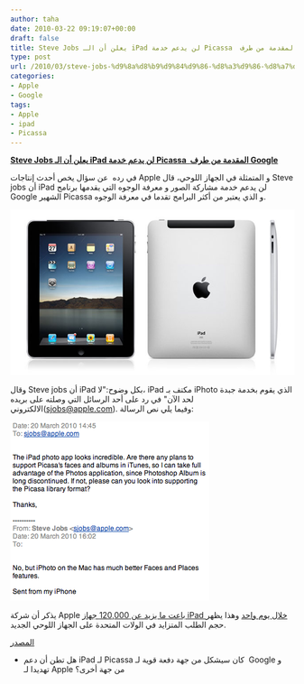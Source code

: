 ```yaml
---
author: taha
date: 2010-03-22 09:19:07+00:00
draft: false
title: Steve Jobs يعلن أن الـ iPad لن يدعم خدمة Picassa  المقدمة من طرف Google
type: post
url: /2010/03/steve-jobs-%d9%8a%d8%b9%d9%84%d9%86-%d8%a3%d9%86-%d8%a7%d9%84%d9%80-ipad-%d9%84%d9%86-%d9%8a%d8%af%d8%b9%d9%85-%d8%ae%d8%af%d9%85%d8%a9-picassa-%d8%a7%d9%84%d9%85%d9%82%d8%af%d9%85%d8%a9-%d9%85%d9%86/
categories:
- Apple
- Google
tags:
- Apple
- ipad
- Picassa
---
```


[**Steve Jobs يعلن أن الـ iPad لن يدعم خدمة Picassa  المقدمة من طرف Google**](https://www.it-scoop.com/2010/03/steve-jobs-%d9%8a%d8%b9%d9%84%d9%86-%d8%a3%d9%86-%d8%a7%d9%84%d9%80-ipad-%d9%84%d9%86-%d9%8a%d8%af%d8%b9%d9%85-%d8%ae%d8%af%d9%85%d8%a9-picassa-%d8%a7%d9%84%d9%85%d9%82%d8%af%d9%85%d8%a9-%d9%85%d9%86/)


في رده  عن سؤال يخص أحدث إنتاجات Apple و المتمثلة في  الجهاز اللوحي، قال Steve jobs أن iPad لن يدعم خدمة مشاركة الصور و معرفة الوجوه التي يقدمها برنامج Google الشهير Picassa و الذي يعتبر من أكثر البرامج تقدما في معرفة الوجوه.


[![iPad](ipad-3g.jpg)
](https://www.it-scoop.com/2010/03/steve-jobs-%d9%8a%d8%b9%d9%84%d9%86-%d8%a3%d9%86-%d8%a7%d9%84%d9%80-ipad-%d9%84%d9%86-%d9%8a%d8%af%d8%b9%d9%85-%d8%ae%d8%af%d9%85%d8%a9-picassa-%d8%a7%d9%84%d9%85%d9%82%d8%af%d9%85%d8%a9-%d9%85%d9%86/)


وقال Steve jobs أن iPad بكل وضوح:"لا، iPad مكتف بـ iPhoto الذي يقوم بخدمة جبدة لحد الآن" في رد على أحد الرسائل التي وصلته على بريده الالكتروني(sjobs@apple.com). وفيما يلي نص الرسالة:


[![steve jobs email](sjobsmail.png)
](https://www.it-scoop.com/2010/03/steve-jobs-%d9%8a%d8%b9%d9%84%d9%86-%d8%a3%d9%86-%d8%a7%d9%84%d9%80-ipad-%d9%84%d9%86-%d9%8a%d8%af%d8%b9%d9%85-%d8%ae%d8%af%d9%85%d8%a9-picassa-%d8%a7%d9%84%d9%85%d9%82%d8%af%d9%85%d8%a9-%d9%85%d9%86/https://www.it-scoop.com/2010/03/steve-jobs-%d9%8a%d8%b9%d9%84%d9%86-%d8%a3%d9%86-%d8%a7%d9%84%d9%80-ipad-%d9%84%d9%86-%d9%8a%d8%af%d8%b9%d9%85-%d8%ae%d8%af%d9%85%d8%a9-picassa-%d8%a7%d9%84%d9%85%d9%82%d8%af%d9%85%d8%a9-%d9%85%d9%86/)


يذكر أن شركة Apple  [باعت ما يزيد عن  120,000 جهاز iPad خلال يوم واحد](https://www.it-scoop.com/2010/03/apple-%d8%aa%d8%a8%d9%8a%d8%b9-120000-%d8%ac%d9%87%d8%a7%d8%b2-ipad-%d8%ae%d9%84%d8%a7%d9%84-%d9%8a%d9%88%d9%85-%d9%88%d8%a7%d8%ad%d8%af/) وهذا يظهر حجم الطلب المتزايد في الولات المتحدة على الجهاز اللوحي الجديد.

[المصدر](http://mashable.com/2010/03/21/ipad-picasa/?utm_source=feedburner&utm_medium=feed&utm_campaign=Feed%3A+Mashable+%28Mashable%29)
- هل تطن أن دعم iPad لـ  Picassa كان سيشكل من جهة دفعة قوية لـ  Google و تهديدا لـ Apple من جهة أخرى؟
